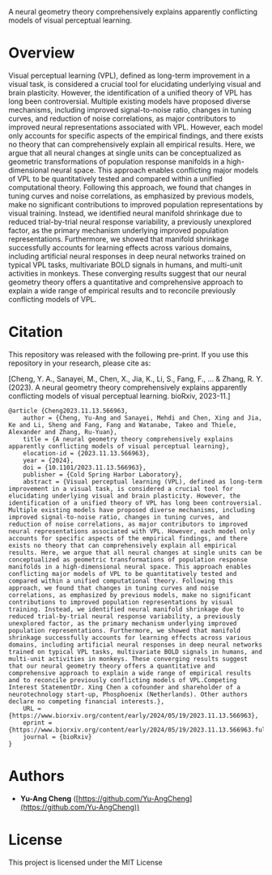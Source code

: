 
A neural geometry theory comprehensively explains apparently conflicting models of visual perceptual learning.<br>

Overview
========
Visual perceptual learning (VPL), defined as long-term improvement in a visual task, is considered a crucial tool for elucidating underlying visual and brain plasticity. However, the identification of a unified theory of VPL has long been controversial. Multiple existing models have proposed diverse mechanisms, including improved signal-to-noise ratio, changes in tuning curves, and reduction of noise correlations, as major contributors to improved neural representations associated with VPL. However, each model only accounts for specific aspects of the empirical findings, and there exists no theory that can comprehensively explain all empirical results. Here, we argue that all neural changes at single units can be conceptualized as geometric transformations of population response manifolds in a high-dimensional neural space. This approach enables conflicting major models of VPL to be quantitatively tested and compared within a unified computational theory. Following this approach, we found that changes in tuning curves and noise correlations, as emphasized by previous models, make no significant contributions to improved population representations by visual training. Instead, we identified neural manifold shrinkage due to reduced trial-by-trial neural response variability, a previously unexplored factor, as the primary mechanism underlying improved population representations. Furthermore, we showed that manifold shrinkage successfully accounts for learning effects across various domains, including artificial neural responses in deep neural networks trained on typical VPL tasks, multivariate BOLD signals in humans, and multi-unit activities in monkeys. These converging results suggest that our neural geometry theory offers a quantitative and comprehensive approach to explain a wide range of empirical results and to reconcile previously conflicting models of VPL.

# Citation
This repository was released with the following pre-print. If you use this repository in your research, please cite as:

[Cheng, Y. A., Sanayei, M., Chen, X., Jia, K., Li, S., Fang, F., ... & Zhang, R. Y. (2023). A neural geometry theory comprehensively explains apparently conflicting models of visual perceptual learning. bioRxiv, 2023-11.]

```
@article {Cheng2023.11.13.566963,
	author = {Cheng, Yu-Ang and Sanayei, Mehdi and Chen, Xing and Jia, Ke and Li, Sheng and Fang, Fang and Watanabe, Takeo and Thiele, Alexander and Zhang, Ru-Yuan},
	title = {A neural geometry theory comprehensively explains apparently conflicting models of visual perceptual learning},
	elocation-id = {2023.11.13.566963},
	year = {2024},
	doi = {10.1101/2023.11.13.566963},
	publisher = {Cold Spring Harbor Laboratory},
	abstract = {Visual perceptual learning (VPL), defined as long-term improvement in a visual task, is considered a crucial tool for elucidating underlying visual and brain plasticity. However, the identification of a unified theory of VPL has long been controversial. Multiple existing models have proposed diverse mechanisms, including improved signal-to-noise ratio, changes in tuning curves, and reduction of noise correlations, as major contributors to improved neural representations associated with VPL. However, each model only accounts for specific aspects of the empirical findings, and there exists no theory that can comprehensively explain all empirical results. Here, we argue that all neural changes at single units can be conceptualized as geometric transformations of population response manifolds in a high-dimensional neural space. This approach enables conflicting major models of VPL to be quantitatively tested and compared within a unified computational theory. Following this approach, we found that changes in tuning curves and noise correlations, as emphasized by previous models, make no significant contributions to improved population representations by visual training. Instead, we identified neural manifold shrinkage due to reduced trial-by-trial neural response variability, a previously unexplored factor, as the primary mechanism underlying improved population representations. Furthermore, we showed that manifold shrinkage successfully accounts for learning effects across various domains, including artificial neural responses in deep neural networks trained on typical VPL tasks, multivariate BOLD signals in humans, and multi-unit activities in monkeys. These converging results suggest that our neural geometry theory offers a quantitative and comprehensive approach to explain a wide range of empirical results and to reconcile previously conflicting models of VPL.Competing Interest StatementDr. Xing Chen a cofounder and shareholder of a neurotechnology start-up, Phosphoenix (Netherlands). Other authors declare no competing financial interests.},
	URL = {https://www.biorxiv.org/content/early/2024/05/19/2023.11.13.566963},
	eprint = {https://www.biorxiv.org/content/early/2024/05/19/2023.11.13.566963.full.pdf},
	journal = {bioRxiv}
}
```

# Authors
* **Yu-Ang Cheng** ([https://github.com/Yu-AngCheng](https://github.com/Yu-AngCheng))

# License
This project is licensed under the MIT License
